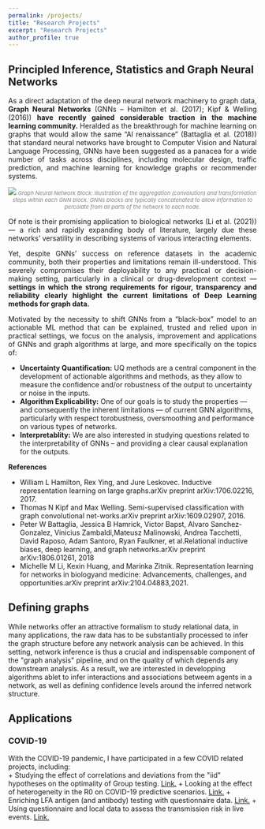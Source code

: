 ```yaml
---
permalink: /projects/
title: "Research Projects"
excerpt: "Research Projects"
author_profile: true
---
```




<div id="gnns" name="gnns">  
<h2> Principled Inference, Statistics and Graph Neural Networks </h2>

<p align="justify">
As a direct adaptation of the deep neural network machinery to graph data, <b> Graph Neural Networks</b>  (GNNs – Hamilton et al. (2017); Kipf & Welling (2016)) <b>have recently gained considerable traction in the machine learning community.</b>  Heralded as the breakthrough for machine learning on graphs that would allow the same “AI renaissance” (Battaglia et al. (2018)) that standard neural networks have brought to Computer Vision and Natural Language Processing, GNNs have been suggested as  a  panacea  for  a  wide  number  of  tasks  across  disciplines,  including  molecular  design, traffic prediction, and machine learning for knowledge graphs or recommender systems.
</p>
<p style="color:grey;font-size:11px;" align="center">
<img src="http://donnate.github.io/images/debunking_gnns (1).png" />
<i>Graph Neural Network Block: Illustration of the aggregation (convolution) and transformation steps within each GNN block. GNNs blocks are typically concatenated to allow information to percolate from all parts of the network to each node.</i>
</p>

<p align="justify">
Of note is their promising application to biological networks (Li et al. (2021)) — a rich and rapidly expanding body of literature, largely due these networks’ versatility in describing systems of various interacting elements.
</p>



<p align="justify">
Yet, despite GNNs’ success on reference datasets in the academic community, both their properties and limitations remain ill-understood. This severely compromises their deployability to any practical or decision-making setting, particularly in a clinical or drug-development context — <b> settings in which the strong requirements for rigour, transparency and reliability clearly highlight the current limitations of Deep Learning methods for graph data.</b>
</p>

<p align="justify">
Motivated by the necessity to shift GNNs from a “black-box” model to an actionable ML method that can be explained, trusted and relied upon in practical settings, we  focus on the analysis, improvement and applications of GNNs and graph algorithms at large, and more specifically on the topics of:
</p>
</div>

+ __Uncertainty Quantification:__  UQ methods are a central component in the development of actionable algorithms and methods, as they allow to measure the confidence and/or robustness of the output to uncertainty or noise in the inputs. 
+ __Algorithm Explicability:__ One of our goals is to study the properties  —and consequently the inherent limitations — of current GNN algorithms, particularly with respect torobustness, oversmoothing and performance on various types of networks. 
+ __Interpretablity:__ We are also interested in studying questions related to the interpretability of GNNs – and  providing a clear causal explanation for the outputs.

__References__
+ William  L  Hamilton,  Rex  Ying,  and  Jure  Leskovec.   Inductive  representation  learning  on  large graphs.arXiv preprint arXiv:1706.02216, 2017.
+ Thomas N Kipf and Max Welling.   Semi-supervised classification with graph convolutional net-works.arXiv preprint arXiv:1609.02907, 2016.
+ Peter W Battaglia, Jessica B Hamrick, Victor Bapst, Alvaro Sanchez-Gonzalez, Vinicius Zambaldi,Mateusz  Malinowski,  Andrea  Tacchetti,  David  Raposo,  Adam  Santoro,  Ryan  Faulkner,  et  al.Relational inductive biases, deep learning, and graph networks.arXiv preprint arXiv:1806.01261, 2018
+ Michelle M Li, Kexin Huang, and Marinka Zitnik. Representation learning for networks in biologyand medicine:  Advancements, challenges, and opportunities.arXiv preprint arXiv:2104.04883,2021.



<div id="network_inference" name="network_inference">  
<h2> Defining graphs </h2>
While networks offer an attractive formalism to study relational data, in many applications, the raw data has to be substantially processed to infer the graph structure before any network analysis can be achieved. In this setting, network inference is thus a crucial and indispensable component of the "graph analysis" pipeline, and on the quality of which depends any downstream analysis. As a result, we are interested in developping algorithms ablet to infer interactions and associations betweem agents in a network, as well as defining confidence levels around the inferred network structure.

</div>


<div id="applications" name="applications">  
<h2> Applications </h2>

<h3> COVID-19
</h3>
With the COVID-19 pandemic, I have participated in a few COVID related projects, including:
</div>
+ Studying the effect of correlations and deviations from the "iid" hypotheses on the optimality of Group testing.   <a href="https://donnate.github.io/publication/2021-07-01">Link.</a>
+ Looking at the effect of heterogeneity in the R0 on COVID-19 predictive scenarios.  <a href="https://donnate.github.io/publication/2020-09-10-r0">Link.</a>
+ Enriching LFA antigen (and antibody) testing with questionnaire data.  <a href="https://donnate.github.io/publication/2020-06-01-bayesian-covid1">Link.</a>
+ Using questionnaire and local data to assess the transmission risk in live events.   <a href="https://donnate.github.io/publication/2021-05-01">Link.</a>
